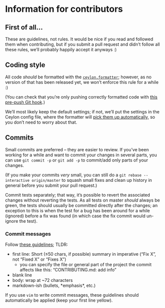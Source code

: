 Information for contributors
============================

First of all…
-------------
These are guidelines, not rules.
It would be nice if you read and followed them when contributing, but if you submit a pull request and didn’t follow all these rules, we’ll probably happily accept it anyways :)

Coding style
------------
All code *should* be formatted with the [`ceylon.formatter`](https://github.com/lucaswerkmeister/ceylon.formatter);
however, as no version of that has been released yet, we won’t enforce this rule for a while :)

(You can check that you’re only pushing correctly formatted code with [this pre-push Git hook](https://gist.github.com/lucaswerkmeister/08eb5e54db95d17f42b1).)

We’ll most likely keep the default settings;
if not, we’ll put the settings in the Ceylon config file, where the formatter will [pick them up automatically](https://github.com/lucaswerkmeister/ceylon.formatter/issues/32), so you don’t need to worry about that.

Commits
-------
Small commits are preferred – they are easier to review.
If you’ve been working for a while and want to commit your changes in several parts, you can use `git commit -p` or `git add -p` to commit/add only parts of your changes.

(If you make your commits *very* small, you can still do a `git rebase --interactive origin/master` to squash small fixes and clean up history in general before you submit your pull request.)

Commit tests separately; that way, it’s possible to revert the associated changes without reverting the tests.
As all tests on master *should* always be green, the tests should usually be committed directly after the changes;
an exception to this is when the test for a bug has been around for a while (ignored) before a fix was found (in which case the fix commit would un-ignore the test).

### Commit messages
Follow [these guidelines](http://tbaggery.com/2008/04/19/a-note-about-git-commit-messages.html); TLDR:
* first line: Short (≤50 chars, if possible) summary in imperative (“Fix X”, not “Fixed X” or “Fixes X”)
  * you can specify the file or general part of the project the commit affects like this: “CONTRIBUTING.md: add info”
* blank line
* body: wrap at ~72 characters
* markdown-ish (bullets, \*emphasis\*, etc.)

If you use `vim` to write commit messages, these guidelines should automatically be applied (keep your first line yellow).
